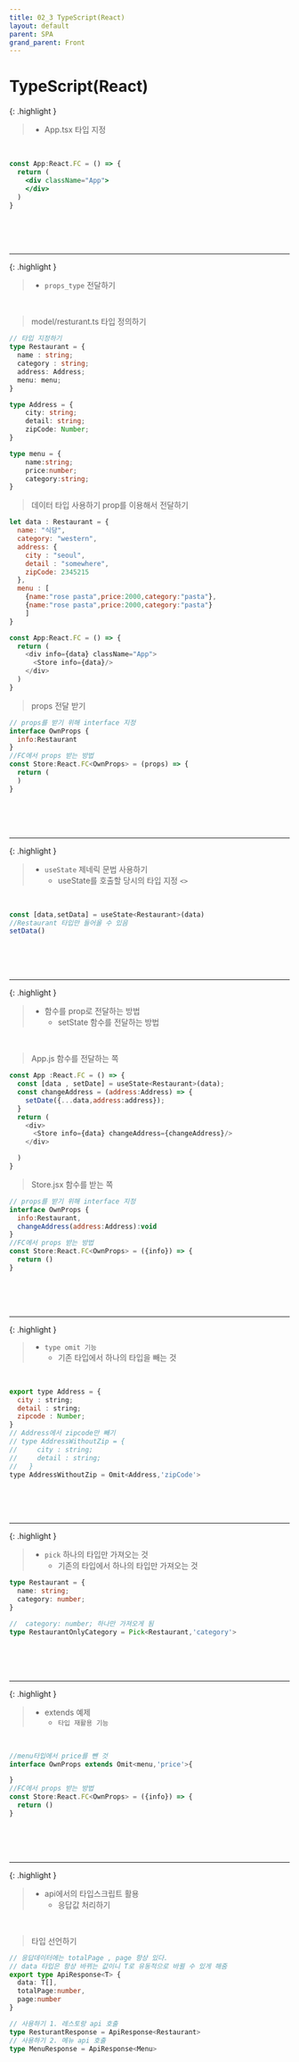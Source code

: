 ```yaml
---
title: 02_3 TypeScript(React)
layout: default
parent: SPA
grand_parent: Front
---
```


# TypeScript(React)

{: .highlight } 
> - App.tsx 타입 지정

<br />

```jsx
const App:React.FC = () => {
  return (
    <div className="App">
    </div>
  )
}
```


<br />
<br />
<br />

---

{: .highlight } 
> - `props_type` 전달하기

<br />

> model/resturant.ts 타입 정의하기

```ts
// 타입 지정하기
type Restaurant = {
  name : string;
  category : string;
  address: Address;
  menu: menu;
}

type Address = {
    city: string;
    detail: string;
    zipCode: Number;
}

type menu = {
    name:string;
    price:number;
    category:string;
}
```

> 데이터 타입 사용하기 prop를 이용해서 전달하기

```js
let data : Restaurant = {
  name: "식당",
  category: "western",
  address: {
    city : "seoul",
    detail : "somewhere",
    zipCode: 2345215
  },
  menu : [
    {name:"rose pasta",price:2000,category:"pasta"},
    {name:"rose pasta",price:2000,category:"pasta"}
    ]
}

const App:React.FC = () => {
  return (
    <div info={data} className="App">
      <Store info={data}/>
    </div>
  )
}
```

> props 전달 받기

```js
// props를 받기 위해 interface 지정
interface OwnProps {
  info:Restaurant
}
//FC에서 props 받는 방법
const Store:React.FC<OwnProps> = (props) => {
  return (
  )
}
```




<br />
<br />
<br />

---

{: .highlight } 
> - `useState` 제네릭 문법 사용하기
>   - useState를 호출할 당시의 타입 지정 `<>`

<br />

```js
const [data,setData] = useState<Restaurant>(data)
//Restaurant 타입만 들어올 수 있음
setData()
```


<br />
<br />
<br />

---

{: .highlight } 
> - 함수를 prop로 전달하는 방법
>   - setState 함수를 전달하는 방법

<br />

> App.js 함수를 전달하는 쪽

```js
const App :React.FC = () => {
  const [data , setDate] = useState<Restaurant>(data);
  const changeAddress = (address:Address) => {
    setDate({...data,address:address});
  }
  return (
    <div>
      <Store info={data} changeAddress={changeAddress}/>
    </div>

  )
}
```

> Store.jsx 함수를 받는 쪽

```js
// props를 받기 위해 interface 지정
interface OwnProps {
  info:Restaurant,
  changeAddress(address:Address):void
}
//FC에서 props 받는 방법
const Store:React.FC<OwnProps> = ({info}) => {
  return ()
}
```


<br />
<br />
<br />

---

{: .highlight } 
> - `type omit 기능`
>   - 기존 타입에서 하나의 타입을 빼는 것

<br />

```js
export type Address = {
  city : string;
  detail : string;
  zipcode : Number;
}
// Address에서 zipcode만 빼기
// type AddressWithoutZip = {
//     city : string;
//     detail : string; 
//   }
type AddressWithoutZip = Omit<Address,'zipCode'>
```




<br />
<br />
<br />

---

{: .highlight } 
> - `pick` 하나의 타입만 가져오는 것
>   - 기존의 타입에서 하나의 타입만 가져오는 것

```ts
type Restaurant = {
  name: string;
  category: number;
}

//  category: number; 하나만 가져오게 됨
type RestaurantOnlyCategory = Pick<Restaurant,'category'>
```







<br />
<br />
<br />

---

{: .highlight } 
> - extends 예제
>   - `타입 재활용 기능`

<br />


```js
//menu타입에서 price를 뺀 것
interface OwnProps extends Omit<menu,'price'>{

}
//FC에서 props 받는 방법
const Store:React.FC<OwnProps> = ({info}) => {
  return ()
}
```


<br />
<br />
<br />

---

{: .highlight } 
> - api에서의 타입스크립트 활용
>   - 응답값 처리하기

<br />

> 타입 선언하기

```ts
// 응답데이터에는 totalPage , page 항상 있다.
// data 타입은 항상 바뀌는 값이니 T로 유동적으로 바뀔 수 있게 해줌
export type ApiResponse<T> {
  data: T[],
  totalPage:number,
  page:number
}

// 사용하기 1. 레스토랑 api 호출
type ResturantResponse = ApiResponse<Restaurant>
// 사용하기 2. 메뉴 api 호출
type MenuResponse = ApiResponse<Menu>
```